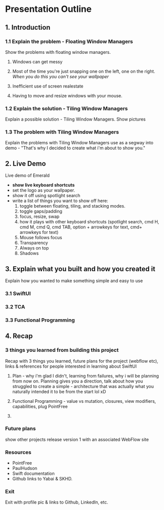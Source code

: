 # Presentation Outline

## 1. Introduction

### 1.1 Explain the problem - Floating Window Managers

Show the problems with floating window managers.

1. Windows can get messy
2. Most of the time you're just snapping one on the left, one on the right.
   _When you do this you can't see your wallpaper_

3. Inefficient use of screen realestate
4. Having to move and resize windows with your mouse.

### 1.2 Explain the solution - Tiling Window Managers

Explain a possible solution - Tiling Window Managers.
Show pictures

### 1.3 The problem with Tiling Window Managers

Explain the problems with Tiling Window Managers
use as a segway into demo - "That's why I decided to create what i'm about to show you."

## 2. Live Demo

Live demo of Emerald

- **show live keyboard shortcuts**
- set the logo as your wallpaper.
- show it off using spotlight search
- write a list of things you want to show off here:
  1. toggle between floating, tiling, and stacking modes.
  2. toggle gaps/padding
  3. focus, resize, swap
  4. how it plays with other keyboard shortcuts (spotlight search, cmd H, cmd M, cmd Q, cmd TAB, option + arrowkeys for text, cmd+ arrowkeys for text)
  5. Mouse follows focus
  6. Transparency
  7. Always on top
  8. Shadows

## 3. Explain what you built and how you created it

Explain how you wanted to make something simple and easy to use

### 3.1 SwiftUI

### 3.2 TCA

### 3.3 Functional Programming

## 4. Recap

### 3 things you learned from building this project

Recap with 3 things you learned, future plans for the project (webflow etc), links & references for people interested in learning about SwiftUI

1. Plan - why i'm glad I didn't, learning from failures, why i will be planning from now on.
 Planning gives you a direction, talk about how you struggled to create a simple - architecture that was actually what you naturally intended it to be from the start lol xD

2. Functional Programming - value vs mutation, closures, view modifiers, capabilities, plug PointFree

3.  

### Future plans

show other projects
release version 1 with an associated WebFlow site

### Resources

- PointFree
- PaulHudson
- Swift documentation
- Github links to Yabai & SKHD.

### Exit

Exit with profile pic & links to Github, LinkedIn, etc.

<!-- ## 1. Introduction

## 1.1  What is a TWM?

* Show them what a tiling window manager is through examples

## 1.2 TWM Problems

### 1. Getting Started

To even get started using a tiling window manager, you have to install the program through the terminal.  

For programmers like us, that might be easy, but for most users that comes across as really difficult.

It sends a lot of people away before they ever start using it because they can't understand what it's supposed to do in the first place, and even if they did, it would seem overly complicated or difficult to install a program through the terminal.

To make things even more complicated, some tiling window managers DO NOT come with built in way of adding shortcuts.  Yabai is like this, it actually relies on a completely seperate program to configure keyboard shortcuts, which is also installed and configured via the terminal.


### 2. Configuration

To configure these programs, you have to read through documentation, and be somewhat familiar with a programming language.

DWM is written & configured in C
XMonad is written & configured in Haskell
Awesome is written & configured in Lua
etc etc 

In the case of Yabai, the configuration is just written in plaintext as a series of terminal commands.

### 3. Extensibility



I wanted to make a program that was way , and super easy to use. That is why I created Emerald.

### Random

Explain how they are normally configured and why this is annoying

People have a hard time figuring out how to use them, even for the basics.

I wanted to make a program that was way , and super easy to use. That is why I created Emerald.

The main problem is that they're not so easy to use,
You have to install the program through the command-line
You have to read through documentation
And you have to configure two seperate programs, the first is for the actual tiling window manager, and the second is for skhd, a program that configures keyboard shortcuts.  To configure these programs, you have to read through documentation on Github, and type up your preferences into a file hidden on your desktop called a `dotfile`.  This means that a lot of the options and capability for the program can never actually be realized.  Show examples.


------------

The problem with these programs is that they aren't very easy to use. -->